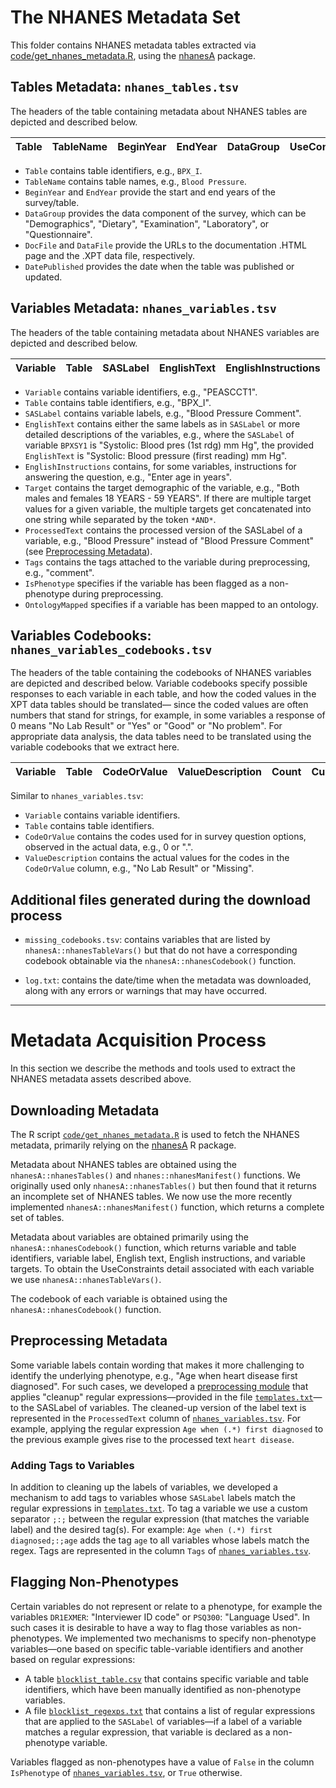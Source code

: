 # The NHANES Metadata Set
This folder contains NHANES metadata tables extracted via [code/get_nhanes_metadata.R](https://github.com/ccb-hms/NHANES-metadata/blob/master/code/get_nhanes_metadata.R), using the [nhanesA](https://github.com/cjendres1/nhanes) package.

## Tables Metadata: `nhanes_tables.tsv`
The headers of the table containing metadata about NHANES tables are depicted and described below.

| Table | TableName | BeginYear | EndYear | DataGroup | UseConstraints | DocFile | DataFile | DatePublished |
|-------|-----------|-----------|---------|-----------|----------------|---------|----------|---------------|

- `Table` contains table identifiers, e.g., `BPX_I`.
- `TableName` contains table names, e.g., `Blood Pressure`.
- `BeginYear` and `EndYear` provide the start and end years of the survey/table.
- `DataGroup` provides the data component of the survey, which can be "Demographics", "Dietary", "Examination", "Laboratory", or "Questionnaire".
- `DocFile` and `DataFile` provide the URLs to the documentation .HTML page and the .XPT data file, respectively.
- `DatePublished` provides the date when the table was published or updated. 


## Variables Metadata: `nhanes_variables.tsv`
The headers of the table containing metadata about NHANES variables are depicted and described below. 

| Variable | Table | SASLabel | EnglishText | EnglishInstructions | Target | UseConstraints | ProcessedText | Tags | IsPhenotype | OntologyMapped |
|----------|-------|----------|-------------|---------------------|--------|----------------|---------------|------|-------------|----------------|

- `Variable` contains variable identifiers, e.g., "PEASCCT1".
- `Table` contains table identifiers, e.g., "BPX_I".
- `SASLabel` contains variable labels, e.g., "Blood Pressure Comment".
- `EnglishText` contains either the same labels as in `SASLabel` or more detailed descriptions of the variables, e.g., where the `SASLabel` of variable `BPXSY1` is "Systolic: Blood pres (1st rdg) mm Hg", the provided `EnglishText` is "Systolic: Blood pressure (first reading) mm Hg".  
- `EnglishInstructions` contains, for some variables, instructions for answering the question, e.g., "Enter age in years".
- `Target` contains the target demographic of the variable, e.g., "Both males and females 18 YEARS - 59 YEARS". If there are multiple target values for a given variable, the multiple targets get concatenated into one string while separated by the token `*AND*`.    
- `ProcessedText` contains the processed version of the SASLabel of a variable, e.g., "Blood Pressure" instead of "Blood Pressure Comment" (see [Preprocessing Metadata](#preprocessing-metadata)).
- `Tags` contains the tags attached to the variable during preprocessing, e.g., "comment".
- `IsPhenotype` specifies if the variable has been flagged as a non-phenotype during preprocessing.
- `OntologyMapped` specifies if a variable has been mapped to an ontology. 


## Variables Codebooks: `nhanes_variables_codebooks.tsv` 
The headers of the table containing the codebooks of NHANES variables are depicted and described below. Variable codebooks specify possible responses to each variable in each table, and how the coded values in the XPT data tables should be translated— since the coded values are often numbers that stand for strings, for example, in some variables a response of 0 means "No Lab Result" or "Yes" or "Good" or "No problem". For appropriate data analysis, the data tables need to be translated using the variable codebooks that we extract here.

| Variable | Table | CodeOrValue | ValueDescription | Count | Cumulative | SkipToItem |
|----------|-------|-------------|------------------|-------|------------|------------|

Similar to `nhanes_variables.tsv`:
- `Variable` contains variable identifiers.
- `Table` contains table identifiers.
- `CodeOrValue` contains the codes used for in survey question options, observed in the actual data, e.g., 0 or ".".
- `ValueDescription` contains the actual values for the codes in the `CodeOrValue` column, e.g., "No Lab Result" or "Missing".


## Additional files generated during the download process 
- `missing_codebooks.tsv`: contains variables that are listed by `nhanesA::nhanesTableVars()` but that do not have a corresponding codebook obtainable via the `nhanesA::nhanesCodebook()` function.

- `log.txt`: contains the date/time when the metadata was downloaded, along with any errors or warnings that may have occurred.

---

# Metadata Acquisition Process
In this section we describe the methods and tools used to extract the NHANES metadata assets described above. 

## Downloading Metadata
The R script [`code/get_nhanes_metadata.R`](https://github.com/ccb-hms/NHANES-metadata/blob/master/code/get_nhanes_metadata.R) is used to fetch the NHANES metadata, primarily relying on the [nhanesA](https://github.com/cjendres1/nhanes) R package.

Metadata about NHANES tables are obtained using the `nhanesA::nhanesTables()` and `nhanes::nhanesManifest()` functions. We originally used only `nhanesA::nhanesTables()` but then found that it returns an incomplete set of NHANES tables. We now use the more recently implemented `nhanesA::nhanesManifest()` function, which returns a complete set of tables.

Metadata about variables are obtained primarily using the `nhanesA::nhanesCodebook()` function, which returns variable and table identifiers, variable label, English text, English instructions, and variable targets. To obtain the UseConstraints detail associated with each variable we use `nhanesA::nhanesTableVars()`.

The codebook of each variable is obtained using the `nhanesA::nhanesCodebook()` function.

## Preprocessing Metadata
Some variable labels contain wording that makes it more challenging to identify the underlying phenotype, e.g., "Age when heart disease first diagnosed". For such cases, we developed a [preprocessing module](https://github.com/ccb-hms/NHANES-metadata/blob/master/code/preprocess_metadata.py) that applies "cleanup" regular expressions—provided in the file [`templates.txt`](https://github.com/ccb-hms/NHANES-metadata/blob/master/code/resources/templates.txt)—to the SASLabel of variables. The cleaned-up version of the label text is represented in the `ProcessedText` column of [`nhanes_variables.tsv`](#variables-metadata-nhanes_variablestsv). For example, applying the regular expression `Age when (.*) first diagnosed` to the previous example gives rise to the processed text `heart disease`.

### Adding Tags to Variables
In addition to cleaning up the labels of variables, we developed a mechanism to add tags to variables whose `SASLabel` labels match the regular expressions in [`templates.txt`](https://github.com/ccb-hms/NHANES-metadata/blob/master/code/resources/templates.txt). To tag a variable we use a custom separator `;:;` between the regular expression (that matches the variable label) and the desired tag(s). For example: `Age when (.*) first diagnosed;:;age` adds the tag `age` to all variables whose labels match the regex. Tags are represented in the column `Tags` of [`nhanes_variables.tsv`](#variables-metadata-nhanes_variablestsv).

## Flagging Non-Phenotypes
Certain variables do not represent or relate to a phenotype, for example the variables `DR1EXMER`: "Interviewer ID code" or `PSQ300`: "Language Used". In such cases it is desirable to have a way to flag those variables as non-phenotypes. We implemented two mechanisms to specify non-phenotype variables—one based on specific table-variable identifiers and another based on regular expressions:
- A table [`blocklist_table.csv`](https://github.com/ccb-hms/NHANES-metadata/blob/master/code/resources/blocklist_table.csv) that contains specific variable and table identifiers, which have been manually identified as non-phenotype variables.  
- A file [`blocklist_regexps.txt`](https://github.com/ccb-hms/NHANES-metadata/blob/master/code/resources/blocklist_regexps.txt) that contains a list of regular expressions that are applied to the `SASLabel` of variables—if a label of a variable matches a regular expression, that variable is declared as a non-phenotype variable.  

Variables flagged as non-phenotypes have a value of `False` in the column `IsPhenotype` of [`nhanes_variables.tsv`](#variables-metadata-nhanes_variablestsv), or `True` otherwise.